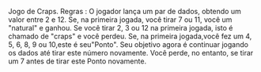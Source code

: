 Jogo de Craps. Regras : O jogador lança um par de dados, obtendo
um valor entre 2 e 12. Se, na primeira jogada, você
tirar 7 ou 11, você um "natural" e ganhou. 
Se você tirar 2, 3 ou 12 na primeira jogada, isto é chamado de "craps" e você perdeu. 
Se, na primeira jogada,você fez um 4, 5, 6, 8, 9 ou 10,este é seu"Ponto".
Seu objetivo agora é continuar jogando os dados
até tirar este número novamente. Você perde, no
entanto, se tirar um 7 antes de tirar este Ponto
novamente.
